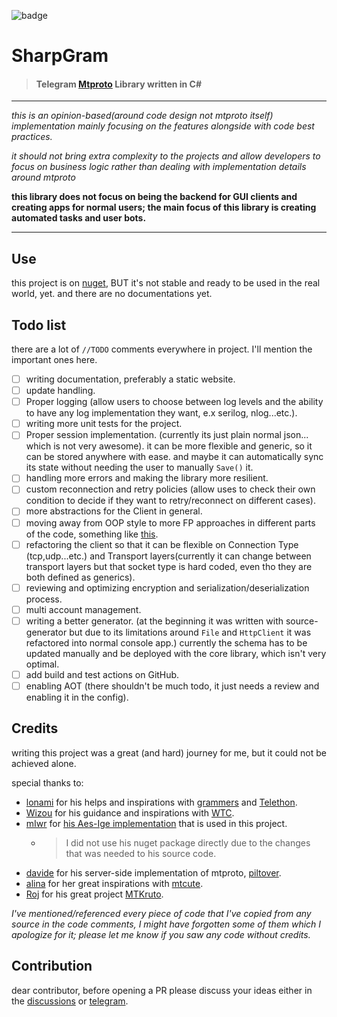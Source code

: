 ![badge](https://img.shields.io/endpoint?url=https://gist.githubusercontent.com/mralisalehi/7e37706c2cdef28ee452cd83721f6a3c/raw/sharpgram-coverage.json)

# SharpGram

> #### Telegram [Mtproto](https://core.telegram.org/mtproto) Library written in C#

***
*this is an opinion-based(around code design not mtproto itself) implementation mainly
focusing on the features alongside with code best practices.*

*it should not bring extra complexity to the projects and allow developers to focus on business logic rather than dealing with
implementation details around mtproto*

**this library does not focus on being the backend for GUI clients and creating apps for normal users;
the main focus of this library is creating automated tasks and user bots.**

***
## Use

this project is on [nuget](https://www.nuget.org/packages/SharpGram/), BUT it's not stable and ready to be used in the real world, yet.
and there are no documentations yet.

## Todo list

there are a lot of `//TODO` comments everywhere in project. I'll mention the important ones here.

- [ ] writing documentation, preferably a static website.
- [ ] update handling.
- [ ] Proper logging (allow users to choose between log levels and the ability to have any log implementation they want, e.x serilog, nlog...etc.).
- [ ] writing more unit tests for the project.
- [ ] Proper session implementation. (currently its just plain normal json... which is not very awesome). it can be more flexible and generic, so it can be stored anywhere with ease. and maybe it can automatically sync its state without needing the user to manually `Save()` it.
- [ ] handling more errors and making the library more resilient.
- [ ] custom reconnection and retry policies (allow uses to check their own condition to decide if they want to retry/reconnect on different cases).
- [ ] more abstractions for the Client in general.
- [ ] moving away from OOP style to more FP approaches in different parts of the code, something like [this](https://github.com/MrAliSalehi/WTelegramClient.Abstractions.Types).
- [ ] refactoring the client so that it can be flexible on Connection Type (tcp,udp...etc.) and Transport layers(currently it can change between transport layers but that socket type is hard coded, even tho they are both defined as generics).
- [ ] reviewing and optimizing encryption and serialization/deserialization process.
- [ ] multi account management.
- [ ] writing a better generator. (at the beginning it was written with source-generator but due to its limitations around `File` and `HttpClient` it was refactored into normal console app.) currently the schema has to be updated manually and be deployed with the core library, which isn't very optimal.
- [ ] add build and test actions on GitHub.
- [ ] enabling AOT (there shouldn't be much todo, it just needs a review and enabling it in the config).
## Credits

writing this project was a great (and hard) journey for me, but it could not be achieved alone.

special thanks to:
- [lonami](https://github.com/lonami/) for his helps and inspirations with [grammers](https://github.com/Lonami/grammers) and [Telethon](https://github.com/LonamiWebs/Telethon).
- [Wizou](https://github.com/wiz0u/) for his guidance and inspirations with [WTC](https://github.com/wiz0u/WTelegramClient).
- [mIwr](https://github.com/mIwr) for [his Aes-Ige implementation](https://github.com/mIwr/AesIge) that is used in this project.
  - > I did not use his nuget package directly due to the changes that was needed to his source code. 
- [davide](https://github.com/davidegalilei/piltover) for his server-side implementation of mtproto, [piltover](https://github.com/davidegalilei/piltover).
- [alina](https://github.com/teidesu) for her great inspirations with [mtcute](https://github.com/mtcute/mtcute).
- [Roj](https://github.com/rojvv) for his great project [MTKruto](https://github.com/MTKruto/MTKruto).


*I've mentioned/referenced every piece of code that I've copied from any source in the code comments,
I might have forgotten some of them which I apologize for it; please let me know if you saw any code without credits.*

## Contribution

dear contributor, before opening a PR please discuss your ideas either in the [discussions](https://github.com/MrAliSalehi/SharpGram/discussions/new/choose) or [telegram](https://t.me/the_alisalehi).
